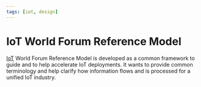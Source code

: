 ```yaml
---
tags: [iot, design]
---
```


# IoT World Forum Reference Model

[IoT](202408142322.md) World Forum Reference Model is developed as a common
framework to guide and to help accelerate IoT deployments. It wants to provide
common terminology and help clarify how information flows and is processed for a
unified IoT industry.
